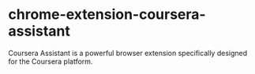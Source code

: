 # chrome-extension-coursera-assistant
Coursera Assistant is a powerful browser extension specifically designed for the Coursera platform.
